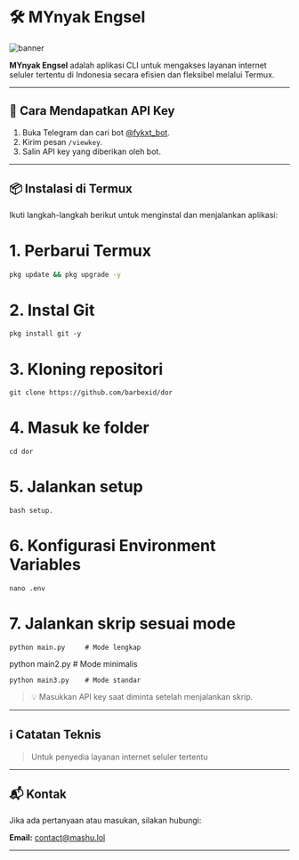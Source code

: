 # 🛠️ MYnyak Engsel

![banner](bnr.png)

**MYnyak Engsel** adalah aplikasi CLI untuk mengakses layanan internet seluler tertentu di Indonesia secara efisien dan fleksibel melalui Termux.

---

## 🔑 Cara Mendapatkan API Key

1. Buka Telegram dan cari bot [@fykxt_bot](https://t.me/fykxt_bot).
2. Kirim pesan `/viewkey`.
3. Salin API key yang diberikan oleh bot.

---

## 📦 Instalasi di Termux

Ikuti langkah-langkah berikut untuk menginstal dan menjalankan aplikasi:

# 1. Perbarui Termux
```bash
pkg update && pkg upgrade -y
```
# 2. Instal Git
```
pkg install git -y
```
# 3. Kloning repositori
```
git clone https://github.com/barbexid/dor
```
# 4. Masuk ke folder
```
cd dor
```
# 5. Jalankan setup
```
bash setup.
```
# 6. Konfigurasi Environment Variables
```
nano .env
```
# 7. Jalankan skrip sesuai mode
```
python main.py     # Mode lengkap
```
python main2.py    # Mode minimalis
```
python main3.py    # Mode standar
```

> 💡 Masukkan API key saat diminta setelah menjalankan skrip.

---

## ℹ️ Catatan Teknis

> Untuk penyedia layanan internet seluler tertentu

---

## 📬 Kontak

Jika ada pertanyaan atau masukan, silakan hubungi:

**Email:** [contact@mashu.lol](mailto:contact@mashu.lol)

---
